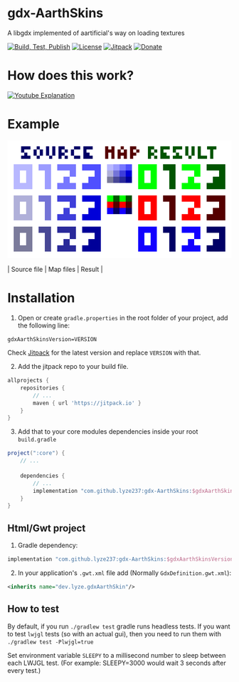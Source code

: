 # gdx-AarthSkins

A libgdx implemented of aartificial's way on loading textures 

[![Build, Test, Publish](https://github.com/lyze237/gdx-AarthSkins/workflows/Test/badge.svg?branch=main)](https://github.com/lyze237/gdx-AarthSkins/actions?query=workflow%3A%22Test%22)
[![License](https://img.shields.io/github/license/lyze237/gdx-AarthSkins)](https://github.com/lyze237/gdx-AarthSkins/blob/main/LICENSE)
[![Jitpack](https://jitpack.io/v/lyze237/gdx-AarthSkins.svg)](https://jitpack.io/#lyze237/gdx-AarthSkins)
[![Donate](https://img.shields.io/badge/Donate-%3C3-red)](https://coffee.lyze.dev)

# How does this work?

[![Youtube Explanation](https://img.youtube.com/vi/HsOKwUwL1bE/0.jpg)](https://www.youtube.com/watch?v=HsOKwUwL1bE)

# Example

![](images/example.png)

| Source file | Map files | Result |

# Installation

1. Open or create `gradle.properties` in the root folder of your project, add the following line:

```properties
gdxAarthSkinsVersion=VERSION
```

Check [Jitpack](https://jitpack.io/#lyze237/gdx-AarthSkins/) for the latest version and replace `VERSION` with that.

2. Add the jitpack repo to your build file.

```groovy
allprojects {
    repositories {
        // ...
        maven { url 'https://jitpack.io' }
    }
}
```

3. Add that to your core modules dependencies inside your root `build.gradle`

```groovy
project(":core") {
    // ...

    dependencies {
        // ...
        implementation "com.github.lyze237:gdx-AarthSkins:$gdxAarthSkinsVersion"
    }
}
```

## Html/Gwt project

1. Gradle dependency:

```groovy
implementation "com.github.lyze237:gdx-AarthSkins:$gdxAarthSkinsVersion:sources"
```

2. In your application's `.gwt.xml` file add (Normally `GdxDefinition.gwt.xml`):

```xml
<inherits name="dev.lyze.gdxAarthSkin"/>
```

## How to test

By default, if you run `./gradlew test` gradle runs headless tests. If you want to test `lwjgl` tests (so with an actual
gui), then you need to run them with `./gradlew test -Plwjgl=true`

Set environment variable `SLEEPY` to a millisecond number to sleep between each LWJGL test. (For example: SLEEPY=3000 would wait 3 seconds after every test.)
